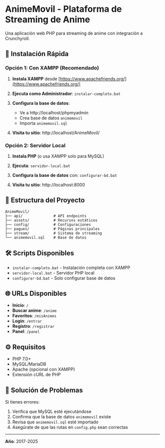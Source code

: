 # AnimeMovil - Plataforma de Streaming de Anime

Una aplicación web PHP para streaming de anime con integración a Crunchyroll.

## 🚀 Instalación Rápida

### Opción 1: Con XAMPP (Recomendado)

1. **Instala XAMPP** desde [https://www.apachefriends.org/](https://www.apachefriends.org/)

2. **Ejecuta como Administrador**: `instalar-completo.bat`

3. **Configura la base de datos**:
   - Ve a http://localhost/phpmyadmin
   - Crea base de datos `animemovil`
   - Importa `animemovil.sql`

4. **Visita tu sitio**: http://localhost/AnimeMovil/

### Opción 2: Servidor Local

1. **Instala PHP** (o usa XAMPP solo para MySQL)

2. **Ejecuta**: `servidor-local.bat`

3. **Configura la base de datos** con: `configurar-bd.bat`

4. **Visita tu sitio**: http://localhost:8000

## 📁 Estructura del Proyecto

```
AnimeMovil/
├── api/              # API endpoints
├── assets/           # Recursos estáticos
├── config/           # Configuraciones
├── pagues/           # Páginas principales
├── stream/           # Sistema de streaming
└── animemovil.sql    # Base de datos
```

## 🛠️ Scripts Disponibles

- `instalar-completo.bat` - Instalación completa con XAMPP
- `servidor-local.bat` - Servidor PHP local
- `configurar-bd.bat` - Solo configurar base de datos

## 🌐 URLs Disponibles

- **Inicio**: `/`
- **Buscar anime**: `/anime`
- **Favoritos**: `/misAnimes`
- **Login**: `/entrar`
- **Registro**: `/registrar`
- **Panel**: `/panel`

## ⚙️ Requisitos

- PHP 7.0+
- MySQL/MariaDB
- Apache (opcional con XAMPP)
- Extensión cURL de PHP

## 🐛 Solución de Problemas

Si tienes errores:

1. Verifica que MySQL esté ejecutándose
2. Confirma que la base de datos `animemovil` existe
3. Revisa que `animemovil.sql` esté importado
4. Asegúrate de que las rutas en `config.php` sean correctas

---


**Año**: 2017-2025
